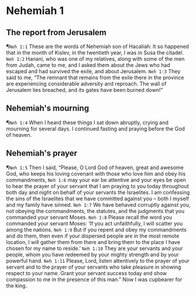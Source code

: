 # Nehemiah 1

## The report from Jerusalem
¶`Neh 1:1` These are the words of Nehemiah son of Hacaliah: It so happened that in the month of Kislev, in the twentieth year, I was in Susa the citadel.
`Neh 1:2` Hanani, who was one of my relatives, along with some of the men from Judah, came to me, and I asked them about the Jews who had escaped and had survived the exile, and about Jerusalem.
`Neh 1:3` They said to me, “The remnant that remains from the exile there in the province are experiencing considerable adversity and reproach. The wall of Jerusalem lies breached, and its gates have been burned down!”

## Nehemiah's mourning
¶`Neh 1:4` When I heard these things I sat down abruptly, crying and mourning for several days. I continued fasting and praying before the God of heaven.

## Nehemiah's prayer
¶`Neh 1:5` Then I said, “Please, O Lord God of heaven, great and awesome God, who keeps his loving covenant with those who love him and obey his commandments,
`Neh 1:6` may your ear be attentive and your eyes be open to hear the prayer of your servant that I am praying to you today throughout both day and night on behalf of your servants the Israelites. I am confessing the sins of the Israelites that we have committed against you – both I myself and my family have sinned.
`Neh 1:7` We have behaved corruptly against you, not obeying the commandments, the statutes, and the judgments that you commanded your servant Moses.
`Neh 1:8` Please recall the word you commanded your servant Moses: ‘If you act unfaithfully, I will scatter you among the nations.
`Neh 1:9` But if you repent and obey my commandments and do them, then even if your dispersed people are in the most remote location, I will gather them from there and bring them to the place I have chosen for my name to reside.’
`Neh 1:10` They are your servants and your people, whom you have redeemed by your mighty strength and by your powerful hand.
`Neh 1:11` Please, Lord, listen attentively to the prayer of your servant and to the prayer of your servants who take pleasure in showing respect to your name. Grant your servant success today and show compassion to me in the presence of this man.” Now I was cupbearer for the king.
